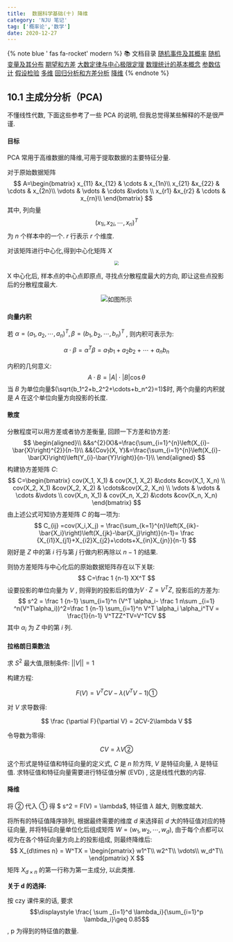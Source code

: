 ```yaml
---
title:  数据科学基础(十) 降维
category: 'NJU 笔记'
tag: ['概率论','数学']
date: 2020-12-27
---
```


{% note blue ' fas fa-rocket' modern %}
📚 文档目录
<a href="/2020/12/27/数据科学基础/数据科学基础_01">随机事件及其概率</a>
<a href="/2020/12/27/数据科学基础/数据科学基础_02">随机变量及其分布</a>
<a href="/2020/12/27/数据科学基础/数据科学基础_03">期望和方差</a>
<a href="/2020/12/27/数据科学基础/数据科学基础_04">大数定律与中心极限定理</a>
<a href="/2020/12/27/数据科学基础/数据科学基础_05">数理统计的基本概念</a>
<a href="/2020/12/27/数据科学基础/数据科学基础_06">参数估计</a>
<a href="/2020/12/27/数据科学基础/数据科学基础_07">假设检验</a>
<a href="/2020/12/27/数据科学基础/数据科学基础_08">多维</a>
<a href="/2020/12/27/数据科学基础/数据科学基础_09">回归分析和方差分析</a>
<a href="/2020/12/27/数据科学基础/数据科学基础_10">降维</a>
{% endnote %}



## 10.1 主成分分析（PCA)

不懂线性代数, 下面这些参考了一些 PCA 的说明, 但我总觉得某些解释的不是很严谨.

#### 目标

PCA 常用于高维数据的降维,可用于提取数据的主要特征分量.

对于原始数据矩阵 
$$
A=\begin{bmatrix}
 x_{11} &x_{12}  & \cdots & x_{1n}\\
 x_{21} &x_{22}  & \cdots & x_{2n}\\
\vdots & \vdots  & \cdots &\vdots \\
 x_{r1} &x_{r2}  & \cdots & x_{rn}\\
\end{bmatrix}
$$
其中, 列向量$$(x_{1i},x_{2i},\cdots,x_{ri})^T$$ 为 $n$ 个样本中的一个. $r$ 行表示 $r$ 个维度.

对该矩阵进行中心化,得到中心化矩阵 $X$

<div style="text-align:center"><img src="https://unpkg.zhimg.com/rikka-os@1.0.3/img/%E6%95%B0%E6%8D%AE%E7%A7%91%E5%AD%A6%E5%9F%BA%E7%A1%80_10.assets/image-20210503001820524.webp alt="image-20210503001820524" style="zoom:67%;" /></div>

 X 中心化后, 样本点的中心点即原点, 寻找点分散程度最大的方向, 即让这些点投影后的分散程度最大.

<div style="text-align:center"><img src="https://unpkg.zhimg.com/rikka-os@1.0.3/img/数据科学基础_10.assets/8fc21d1f6638e0ef2f83a4d16b6f30b6c04e756e.gif" title="如图所示" style="zoom:100%;" /></div>

#### 向量内积

若 $\alpha = (a_1, a_2,\cdots,a_n)^T,\beta = (b_1,b_2,\cdots,b_n)^T$ , 则内积可表示为:

$$
\alpha \cdot \beta= \alpha^T \beta =a_1b_1+a_2b_2+ \cdots +a_nb_n
$$

内积的几何意义:
$$
A\cdot B = |A|\cdot|B|\cos\theta
$$
当 $B$ 为单位向量$(\sqrt{b_1^2+b_2^2+\cdots+b_n^2}=1)$时, 两个向量的内积就是 $A$ 在这个单位向量方向投影的长度.



#### 散度

分散程度可以用方差或者协方差衡量,  回顾一下方差和协方差:
$$
\begin{aligned}\\
&&s^{2}(X)&=\frac{\sum_{i=1}^{n}\left(X_{i}-\bar{X}\right)^{2}}{n-1}\\
&&{Cov}(X, Y)&=\frac{\sum_{i=1}^{n}\left(X_{i}-\bar{X}\right)\left(Y_{i}-\bar{Y}\right)}{n-1}\\
\end{aligned}
$$
构建协方差矩阵 $C$:
$$
C=\begin{bmatrix}
cov(X_1, X_1) & cov(X_1, X_2) &\cdots &cov(X_1, X_n) \\
cov(X_2, X_1) &cov(X_2, X_2) & \cdots&cov(X_2, X_n) \\
\vdots & \vdots  & \cdots &\vdots \\
cov(X_n, X_1) & cov(X_n, X_2) &\cdots &cov(X_n, X_n)
\end{bmatrix}
$$
由上述公式可知协方差矩阵 $C$ 的每一项为:
$$
C_{ij} =cov(X_i,X_j) = \frac{\sum_{k=1}^{n}\left(X_{ik}-\bar{X_i}\right)\left(X_{jk}-\bar{X_j}\right)}{n-1}= \frac {X_{i1}X_{j1}+X_{i2}X_{j2}+\cdots+X_{in}X_{jn}}{n-1}
$$
刚好是 $Z$ 中的第 $i$ 行与第 $j$ 行做内积再除以 $n-1$ 的结果.

则协方差矩阵与中心化后的原始数据矩阵存在以下关联:
$$
C=\frac 1 {n-1} XX^T
$$
设要投影的单位向量为 $V$ , 则得到的投影后的值为$V\cdot Z=V^TZ$, 投影后的方差为:
$$
s^2 = \frac 1 {n-1} \sum_{i=1}^n (V^T \alpha_i- \frac 1 n\sum _{i=1} ^n(V^T\alpha_i))^2=\frac 1 {n-1} \sum_{i=1}^n V^T \alpha_i \alpha_i^TV = \frac{1}{n-1} V^TZZ^TV=V^TCV
$$
其中 $\alpha_i$ 为 $Z$ 中的第 $i$ 列.

#### 拉格朗日乘数法

求 $S^2$ 最大值,限制条件: $||V||=1$

构建方程:

$$
F(V) = V^TCV-\lambda(V^TV-1)①
$$

对 $V$ 求导数得:

$$
\frac {\partial F}{\partial V} = 2CV-2\lambda V
$$

令导数为零得:

$$
CV=\lambda V ②
$$

这个形式是特征值和特征向量的定义式, $C$ 是 $n$ 阶方阵, $V$ 是特征向量, $\lambda$ 是特征值. 求特征值和特征向量需要进行特征值分解 (EVD) , 这是线性代数的内容.



#### 降维

将 ② 代入 ① 得 $ s^2 = F(V) = \lambda$, 特征值 $λ$  越大, 则散度越大.

将所有的特征值降序排列, 根据最终需要的维度 $d$ 来选择前 $d$ 大的特征值对应的特征向量, 并将特征向量单位化后组成矩阵 $W = (w_1,w_2,\cdots,w_d)$, 由于每个点都可以视为在各个特征向量方向上的投影组成, 则最终降维后:
$$
X_{d\times n} = W^TX = 
\begin{pmatrix}
w1^T\\
w2^T\\
\vdots\\
w_d^T\\
\end{pmatrix}
X
$$
矩阵 $X_{d\times n}$ 的第一行称为第一主成分, 以此类推.

**关于 d 的选择:**

按 czy 课件来的话, 要求 $$\displaystyle \frac{ \sum _{i=1}^d \lambda_i}{\sum_{i=1}^p \lambda_i}\geq 0.85$$ , p 为得到的特征值的数量.


